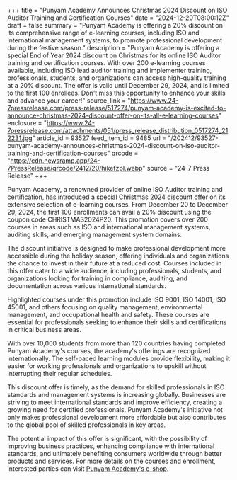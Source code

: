 +++
title = "Punyam Academy Announces Christmas 2024 Discount on ISO Auditor Training and Certification Courses"
date = "2024-12-20T08:00:12Z"
draft = false
summary = "Punyam Academy is offering a 20% discount on its comprehensive range of e-learning courses, including ISO and international management systems, to promote professional development during the festive season."
description = "Punyam Academy is offering a special End of Year 2024 discount on Christmas for its online ISO Auditor training and certification courses. With over 200 e-learning courses available, including ISO lead auditor training and implementer training, professionals, students, and organizations can access high-quality training at a 20% discount. The offer is valid until December 29, 2024, and is limited to the first 100 enrollees. Don't miss this opportunity to enhance your skills and advance your career!"
source_link = "https://www.24-7pressrelease.com/press-release/517274/punyam-academy-is-excited-to-announce-christmas-2024-discount-offer-on-its-all-e-learning-courses"
enclosure = "https://www.24-7pressrelease.com/attachments/051/press_release_distribution_0517274_212231.jpg"
article_id = 93527
feed_item_id = 9485
url = "/202412/93527-punyam-academy-announces-christmas-2024-discount-on-iso-auditor-training-and-certification-courses"
qrcode = "https://cdn.newsramp.app/24-7PressRelease/qrcode/2412/20/hikefzpI.webp"
source = "24-7 Press Release"
+++

<p>Punyam Academy, a renowned provider of online ISO Auditor training and certification, has introduced a special Christmas 2024 discount offer on its extensive selection of e-learning courses. From December 20 to December 29, 2024, the first 100 enrollments can avail a 20% discount using the coupon code CHRISTMAS2024P20. This promotion covers over 200 courses in areas such as ISO and international management systems, auditing skills, and emerging management system domains.</p><p>The discount initiative is designed to make professional development more accessible during the holiday season, offering individuals and organizations the chance to invest in their future at a reduced cost. Courses included in this offer cater to a wide audience, including professionals, students, and organizations looking for training in compliance, auditing, and documentation across various international standards.</p><p>Highlighted courses under this promotion include ISO 9001, ISO 14001, ISO 45001, and others focusing on quality management, environmental management, and occupational health and safety. These courses are essential for professionals seeking to enhance their skills and certifications in critical business areas.</p><p>With over 10,000 students from more than 120 countries having completed Punyam Academy's courses, the academy's offerings are recognized internationally. The self-paced learning modules provide flexibility, making it easier for working professionals and organizations to upskill without interrupting their regular schedules.</p><p>This discount offer is timely, as the demand for skilled professionals in ISO standards and management systems is increasing globally. Businesses are striving to meet international standards and improve efficiency, creating a growing need for certified professionals. Punyam Academy's initiative not only makes professional development more affordable but also contributes to the global pool of skilled professionals in key areas.</p><p>The potential impact of this offer is significant, with the possibility of improving business practices, enhancing compliance with international standards, and ultimately benefiting consumers worldwide through better products and services. For more details on the courses and enrollment, interested parties can visit <a href='https://www.punyamacademy.com' rel='nofollow' target='_blank'>Punyam Academy's e-shop</a>.</p>
